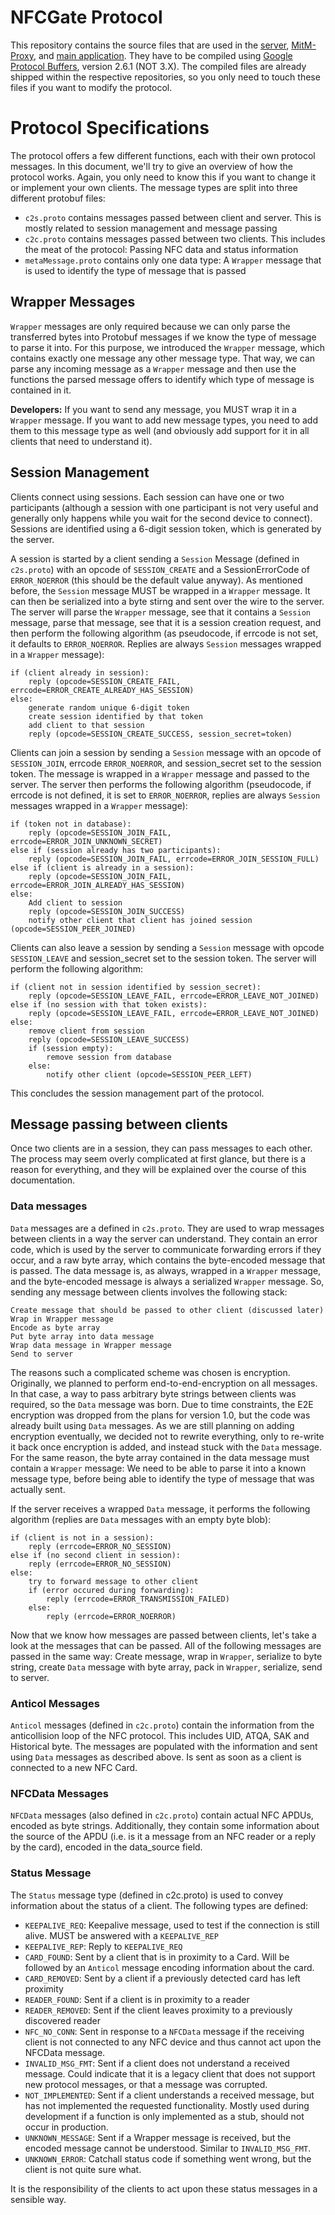# NFCGate Protocol
This repository contains the source files that are used in the [server](https://github.com/nfcgate/server), [MitM-Proxy](https://github.com/nfcgate/mitm), and [main application](https://github.com/nfcgate/nfcgate). They have to be compiled using [Google Protocol Buffers](https://github.com/google/protobuf/), version 2.6.1 (NOT 3.X). The compiled files are already shipped within the respective repositories, so you only need to touch these files if you want to modify the protocol.

# Protocol Specifications
The protocol offers a few different functions, each with their own protocol messages. In this document, we'll try to give an overview of how the protocol works. Again, you only need to know this if you want to change it or implement your own clients. The message types are split into three different protobuf files:
- `c2s.proto` contains messages passed between client and server. This is mostly related to session management and message passing
- `c2c.proto` contains messages passed between two clients. This includes the meat of the protocol: Passing NFC data and status information
- `metaMessage.proto` contains only one data type: A `Wrapper` message that is used to identify the type of message that is passed

## Wrapper Messages
`Wrapper` messages are only required because we can only parse the transferred bytes into Protobuf messages if we know the type of message to parse it into. For this purpose, we introduced the `Wrapper` message, which contains exactly one message any other message type. That way, we can parse any incoming message as a `Wrapper` message and then use the functions the parsed message offers to identify which type of message is contained in it.

**Developers:** If you want to send any message, you MUST wrap it in a `Wrapper` message. If you want to add new message types, you need to add them to this message type as well (and obviously add support for it in all clients that need to understand it).

## Session Management
Clients connect using sessions. Each session can have one or two participants (although a session with one participant is not very useful and generally only happens while you wait for the second device to connect). Sessions are identified using a 6-digit session token, which is generated by the server.

A session is started by a client sending a `Session` Message (defined in `c2s.proto`) with an opcode of `SESSION_CREATE` and a SessionErrorCode of `ERROR_NOERROR` (this should be the default value anyway). As mentioned before, the `Session` message MUST be wrapped in a `Wrapper` message. It can then be serialized into a byte stirng and sent over the wire to the server. The server will parse the `Wrapper` message, see that it contains a `Session` message, parse that message, see that it is a session creation request, and then perform the following algorithm (as pseudocode, if errcode is not set, it defaults to `ERROR_NOERROR`. Replies are always `Session` messages wrapped in a `Wrapper` message):

    if (client already in session):
        reply (opcode=SESSION_CREATE_FAIL, errcode=ERROR_CREATE_ALREADY_HAS_SESSION)
    else:
        generate random unique 6-digit token
        create session identified by that token
        add client to that session
        reply (opcode=SESSION_CREATE_SUCCESS, session_secret=token)

Clients can join a session by sending a `Session` message with an opcode of `SESSION_JOIN`, errcode `ERROR_NOERROR`, and session_secret set to the session token. The message is wrapped in a `Wrapper` message and passed to the server. The server then performs the following algorithm (pseudocode, if errcode is not defined, it is set to `ERROR_NOERROR`, replies are always `Session` messages wrapped in a `Wrapper` message):

    if (token not in database):
        reply (opcode=SESSION_JOIN_FAIL, errcode=ERROR_JOIN_UNKNOWN_SECRET)
    else if (session already has two participants):
        reply (opcode=SESSION_JOIN_FAIL, errcode=ERROR_JOIN_SESSION_FULL)
    else if (client is already in a session):
        reply (opcode=SESSION_JOIN_FAIL, errcode=ERROR_JOIN_ALREADY_HAS_SESSION)
    else:
        Add client to session
        reply (opcode=SESSION_JOIN_SUCCESS)
        notify other client that client has joined session (opcode=SESSION_PEER_JOINED)

Clients can also leave a session by sending a `Session` message with opcode `SESSION_LEAVE` and session_secret set to the session token. The server will perform the following algorithm:

    if (client not in session identified by session_secret):
        reply (opcode=SESSION_LEAVE_FAIL, errcode=ERROR_LEAVE_NOT_JOINED)
    else if (no session with that token exists):
        reply (opcode=SESSION_LEAVE_FAIL, errcode=ERROR_LEAVE_NOT_JOINED)
    else:
        remove client from session
        reply (opcode=SESSION_LEAVE_SUCCESS)
        if (session empty):
            remove session from database
        else:
            notify other client (opcode=SESSION_PEER_LEFT)

This concludes the session management part of the protocol.

## Message passing between clients
Once two clients are in a session, they can pass messages to each other. The process may seem overly complicated at first glance, but there is a reason for everything, and they will be explained over the course of this documentation.

### Data messages
`Data` messages are a defined in `c2s.proto`. They are used to wrap messages between clients in a way the server can understand. They contain an error code, which is used by the server to communicate forwarding errors if they occur, and a raw byte array, which contains the byte-encoded message that is passed. The data message is, as always, wrapped in a `Wrapper` message, and the byte-encoded message is always a serialized `Wrapper` message. So, sending any message between clients involves the following stack:

    Create message that should be passed to other client (discussed later)
    Wrap in Wrapper message
    Encode as byte array
    Put byte array into data message 
    Wrap data message in Wrapper message 
    Send to server

The reasons such a complicated scheme was chosen is encryption. Originally, we planned to perform end-to-end-encryption on all messages. In that case, a way to pass arbitrary byte strings between clients was required, so the `Data` message was born. Due to time constraints, the E2E encryption was dropped from the plans for version 1.0, but the code was already built using `Data` messages. As we are still planning on adding encryption eventually, we decided not to rewrite everything, only to re-write it back once encryption is added, and instead stuck with the `Data` message. For the same reason, the byte array contained in the data message must contain a `Wrapper` message: We need to be able to parse it into a known message type, before being able to identify the type of message that was actually sent.

If the server receives a wrapped `Data` message, it performs the following algorithm (replies are `Data` messages with an empty byte blob):

    if (client is not in a session):
        reply (errcode=ERROR_NO_SESSION)
    else if (no second client in session):
        reply (errcode=ERROR_NO_SESSION)
    else:
        try to forward message to other client
        if (error occured during forwarding):
            reply (errcode=ERROR_TRANSMISSION_FAILED)
        else:
            reply (errcode=ERROR_NOERROR)

Now that we know how messages are passed between clients, let's take a look at the messages that can be passed. All of the following messages are passed in the same way: Create message, wrap in `Wrapper`, serialize to byte string, create `Data` message with byte array, pack in `Wrapper`, serialize, send to server.

### Anticol Messages
`Anticol` messages (defined in `c2c.proto`) contain the information from the anticollision loop of the NFC protocol. This includes UID, ATQA, SAK and Historical byte. The messages are populated with the information and sent using `Data` messages as described above. Is sent as soon as a client is connected to a new NFC Card.

### NFCData Messages
`NFCData` messages (also defined in `c2c.proto`) contain actual NFC APDUs, encoded as byte strings. Additionally, they contain some information about the source of the APDU (i.e. is it a message from an NFC reader or a reply by the card), encoded in the data_source field.

### Status Message
The `Status` message type (defined in c2c.proto) is used to convey information about the status of a client. The following types are defined:
- `KEEPALIVE_REQ`: Keepalive message, used to test if the connection is still alive. MUST be answered with a `KEEPALIVE_REP`
- `KEEPALIVE_REP`: Reply to `KEEPALIVE_REQ`
- `CARD_FOUND`: Sent by a client that is in proximity to a Card. Will be followed by an `Anticol` message encoding information about the card.
- `CARD_REMOVED`: Sent by a client if a previously detected card has left proximity
- `READER_FOUND`: Sent if a client is in proximity to a reader
- `READER_REMOVED`: Sent if the client leaves proximity to a previously discovered reader
- `NFC_NO_CONN`: Sent in response to a `NFCData` message if the receiving client is not connected to any NFC device and thus cannot act upon the NFCData message.
- `INVALID_MSG_FMT`: Sent if a client does not understand a received message. Could indicate that it is a legacy client that does not support new protocol messages, or that a message was corrupted.
- `NOT_IMPLEMENTED`: Sent if a client understands a received message, but has not implemented the requested functionality. Mostly used during development if a function is only implemented as a stub, should not occur in production.
- `UNKNOWN_MESSAGE`: Sent if a Wrapper message is received, but the encoded message cannot be understood. Similar to `INVALID_MSG_FMT`.
- `UNKNOWN_ERROR`: Catchall status code if something went wrong, but the client is not quite sure what.

It is the responsibility of the clients to act upon these status messages in a sensible way.